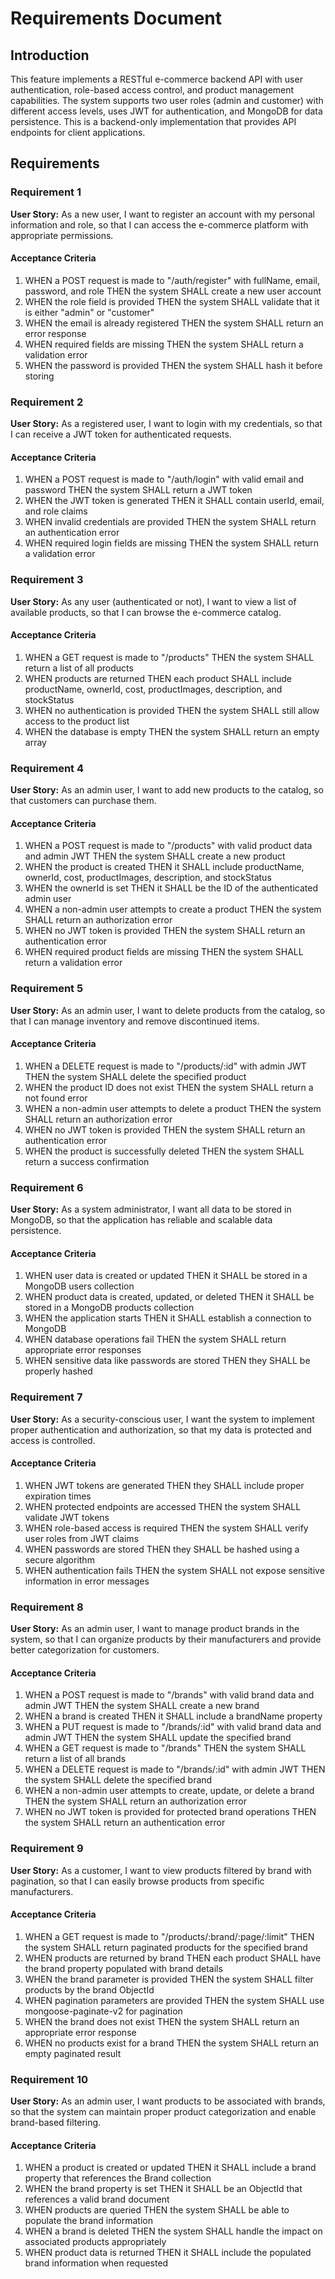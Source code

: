 # Requirements Document

## Introduction

This feature implements a RESTful e-commerce backend API with user authentication, role-based access control, and product management capabilities. The system supports two user roles (admin and customer) with different access levels, uses JWT for authentication, and MongoDB for data persistence. This is a backend-only implementation that provides API endpoints for client applications.

## Requirements

### Requirement 1

**User Story:** As a new user, I want to register an account with my personal information and role, so that I can access the e-commerce platform with appropriate permissions.

#### Acceptance Criteria

1. WHEN a POST request is made to "/auth/register" with fullName, email, password, and role THEN the system SHALL create a new user account
2. WHEN the role field is provided THEN the system SHALL validate that it is either "admin" or "customer"
3. WHEN the email is already registered THEN the system SHALL return an error response
4. WHEN required fields are missing THEN the system SHALL return a validation error
5. WHEN the password is provided THEN the system SHALL hash it before storing

### Requirement 2

**User Story:** As a registered user, I want to login with my credentials, so that I can receive a JWT token for authenticated requests.

#### Acceptance Criteria

1. WHEN a POST request is made to "/auth/login" with valid email and password THEN the system SHALL return a JWT token
2. WHEN the JWT token is generated THEN it SHALL contain userId, email, and role claims
3. WHEN invalid credentials are provided THEN the system SHALL return an authentication error
4. WHEN required login fields are missing THEN the system SHALL return a validation error

### Requirement 3

**User Story:** As any user (authenticated or not), I want to view a list of available products, so that I can browse the e-commerce catalog.

#### Acceptance Criteria

1. WHEN a GET request is made to "/products" THEN the system SHALL return a list of all products
2. WHEN products are returned THEN each product SHALL include productName, ownerId, cost, productImages, description, and stockStatus
3. WHEN no authentication is provided THEN the system SHALL still allow access to the product list
4. WHEN the database is empty THEN the system SHALL return an empty array

### Requirement 4

**User Story:** As an admin user, I want to add new products to the catalog, so that customers can purchase them.

#### Acceptance Criteria

1. WHEN a POST request is made to "/products" with valid product data and admin JWT THEN the system SHALL create a new product
2. WHEN the product is created THEN it SHALL include productName, ownerId, cost, productImages, description, and stockStatus
3. WHEN the ownerId is set THEN it SHALL be the ID of the authenticated admin user
4. WHEN a non-admin user attempts to create a product THEN the system SHALL return an authorization error
5. WHEN no JWT token is provided THEN the system SHALL return an authentication error
6. WHEN required product fields are missing THEN the system SHALL return a validation error

### Requirement 5

**User Story:** As an admin user, I want to delete products from the catalog, so that I can manage inventory and remove discontinued items.

#### Acceptance Criteria

1. WHEN a DELETE request is made to "/products/:id" with admin JWT THEN the system SHALL delete the specified product
2. WHEN the product ID does not exist THEN the system SHALL return a not found error
3. WHEN a non-admin user attempts to delete a product THEN the system SHALL return an authorization error
4. WHEN no JWT token is provided THEN the system SHALL return an authentication error
5. WHEN the product is successfully deleted THEN the system SHALL return a success confirmation

### Requirement 6

**User Story:** As a system administrator, I want all data to be stored in MongoDB, so that the application has reliable and scalable data persistence.

#### Acceptance Criteria

1. WHEN user data is created or updated THEN it SHALL be stored in a MongoDB users collection
2. WHEN product data is created, updated, or deleted THEN it SHALL be stored in a MongoDB products collection
3. WHEN the application starts THEN it SHALL establish a connection to MongoDB
4. WHEN database operations fail THEN the system SHALL return appropriate error responses
5. WHEN sensitive data like passwords are stored THEN they SHALL be properly hashed

### Requirement 7

**User Story:** As a security-conscious user, I want the system to implement proper authentication and authorization, so that my data is protected and access is controlled.

#### Acceptance Criteria

1. WHEN JWT tokens are generated THEN they SHALL include proper expiration times
2. WHEN protected endpoints are accessed THEN the system SHALL validate JWT tokens
3. WHEN role-based access is required THEN the system SHALL verify user roles from JWT claims
4. WHEN passwords are stored THEN they SHALL be hashed using a secure algorithm
5. WHEN authentication fails THEN the system SHALL not expose sensitive information in error messages

### Requirement 8

**User Story:** As an admin user, I want to manage product brands in the system, so that I can organize products by their manufacturers and provide better categorization for customers.

#### Acceptance Criteria

1. WHEN a POST request is made to "/brands" with valid brand data and admin JWT THEN the system SHALL create a new brand
2. WHEN a brand is created THEN it SHALL include a brandName property
3. WHEN a PUT request is made to "/brands/:id" with valid brand data and admin JWT THEN the system SHALL update the specified brand
4. WHEN a GET request is made to "/brands" THEN the system SHALL return a list of all brands
5. WHEN a DELETE request is made to "/brands/:id" with admin JWT THEN the system SHALL delete the specified brand
6. WHEN a non-admin user attempts to create, update, or delete a brand THEN the system SHALL return an authorization error
7. WHEN no JWT token is provided for protected brand operations THEN the system SHALL return an authentication error

### Requirement 9

**User Story:** As a customer, I want to view products filtered by brand with pagination, so that I can easily browse products from specific manufacturers.

#### Acceptance Criteria

1. WHEN a GET request is made to "/products/:brand/:page/:limit" THEN the system SHALL return paginated products for the specified brand
2. WHEN products are returned by brand THEN each product SHALL have the brand property populated with brand details
3. WHEN the brand parameter is provided THEN the system SHALL filter products by the brand ObjectId
4. WHEN pagination parameters are provided THEN the system SHALL use mongoose-paginate-v2 for pagination
5. WHEN the brand does not exist THEN the system SHALL return an appropriate error response
6. WHEN no products exist for a brand THEN the system SHALL return an empty paginated result

### Requirement 10

**User Story:** As an admin user, I want products to be associated with brands, so that the system can maintain proper product categorization and enable brand-based filtering.

#### Acceptance Criteria

1. WHEN a product is created or updated THEN it SHALL include a brand property that references the Brand collection
2. WHEN the brand property is set THEN it SHALL be an ObjectId that references a valid brand document
3. WHEN products are queried THEN the system SHALL be able to populate the brand information
4. WHEN a brand is deleted THEN the system SHALL handle the impact on associated products appropriately
5. WHEN product data is returned THEN it SHALL include the populated brand information when requested
